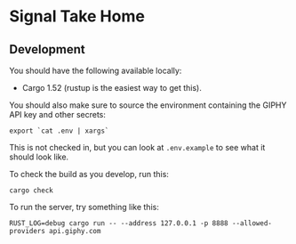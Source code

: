 # Signal Take Home

## Development
You should have the following available locally:
- Cargo 1.52 (rustup is the easiest way to get this).

You should also make sure to source the environment containing the GIPHY API key and other secrets:
```
export `cat .env | xargs`
```
This is not checked in, but you can look at `.env.example` to see what it should look like.

To check the build as you develop, run this:
```
cargo check
```

To run the server, try something like this:
```
RUST_LOG=debug cargo run -- --address 127.0.0.1 -p 8888 --allowed-providers api.giphy.com
```
